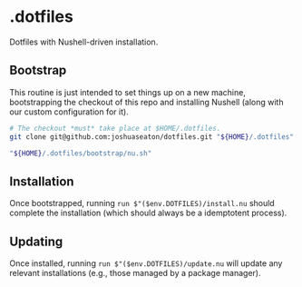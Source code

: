# .dotfiles

Dotfiles with Nushell-driven installation.

## Bootstrap

This routine is just intended to set things up on a new machine, bootstrapping
the checkout of this repo and installing Nushell (along with our custom
configuration for it).

```sh
# The checkout *must* take place at $HOME/.dotfiles.
git clone git@github.com:joshuaseaton/dotfiles.git "${HOME}/.dotfiles"

"${HOME}/.dotfiles/bootstrap/nu.sh"
```

## Installation

Once bootstrapped, running `run $"($env.DOTFILES)/install.nu` should complete
the installation (which should always be a idemptotent process).

## Updating

Once installed, running `run $"($env.DOTFILES)/update.nu` will update any
relevant installations (e.g., those managed by a package manager).
